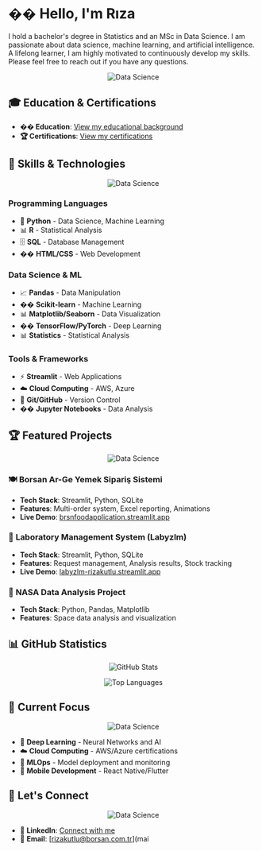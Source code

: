 # �� Hello, I'm Rıza

I hold a bachelor's degree in Statistics and an MSc in Data Science. I am passionate about data science, machine learning, and artificial intelligence. A lifelong learner, I am highly motivated to continuously develop my skills. Please feel free to reach out if you have any questions.

<div align="center">

![Data Science](https://user-images.githubusercontent.com/74038190/212749447-bfb7e725-6987-49d9-ae85-2015e3e7cc41.gif)

</div>

## 🎓 Education & Certifications

- **�� Education**: [View my educational background](https://www.linkedin.com/in/r%C4%B1zakutlu/details/education/)
- **🏆 Certifications**: [View my certifications](https://www.linkedin.com/in/r%C4%B1zakutlu/details/certifications/)

## 🚀 Skills & Technologies

<div align="center">

![Data Science](https://user-images.githubusercontent.com/74038190/212749447-bfb7e725-6987-49d9-ae85-2015e3e7cc41.gif)

</div>

### **Programming Languages**
- 🐍 **Python** - Data Science, Machine Learning
- 📊 **R** - Statistical Analysis
- 🗄️ **SQL** - Database Management
- �� **HTML/CSS** - Web Development

### **Data Science & ML**
- 📈 **Pandas** - Data Manipulation
- �� **Scikit-learn** - Machine Learning
- 📊 **Matplotlib/Seaborn** - Data Visualization
- �� **TensorFlow/PyTorch** - Deep Learning
- 📊 **Statistics** - Statistical Analysis

### **Tools & Frameworks**
- ⚡ **Streamlit** - Web Applications
- ☁️ **Cloud Computing** - AWS, Azure
- 🐙 **Git/GitHub** - Version Control
- �� **Jupyter Notebooks** - Data Analysis

## 🏆 Featured Projects

<div align="center">

![Data Science](https://user-images.githubusercontent.com/74038190/212749447-bfb7e725-6987-49d9-ae85-2015e3e7cc41.gif)

</div>

### 🍽️ **Borsan Ar-Ge Yemek Sipariş Sistemi**
- **Tech Stack**: Streamlit, Python, SQLite
- **Features**: Multi-order system, Excel reporting, Animations
- **Live Demo**: [brsnfoodapplication.streamlit.app](https://brsnfoodapplication.streamlit.app/)

### 🔬 **Laboratory Management System (Labyzlm)**
- **Tech Stack**: Streamlit, Python, SQLite
- **Features**: Request management, Analysis results, Stock tracking
- **Live Demo**: [labyzlm-rizakutlu.streamlit.app](https://labyzlm-rizakutlu.streamlit.app/)

### 🌌 **NASA Data Analysis Project**
- **Tech Stack**: Python, Pandas, Matplotlib
- **Features**: Space data analysis and visualization

## 📊 GitHub Statistics

<div align="center">

![GitHub Stats](https://github-readme-stats.vercel.app/api?username=RzaKUTLU&show_icons=true&theme=radical&hide_border=true&count_private=true)

![Top Languages](https://github-readme-stats.vercel.app/api/top-langs/?username=RzaKUTLU&layout=compact&theme=radical&hide_border=true)

</div>

## 🎯 Current Focus

<div align="center">

![Data Science](https://user-images.githubusercontent.com/74038190/212749447-bfb7e725-6987-49d9-ae85-2015e3e7cc41.gif)

</div>

- 🔬 **Deep Learning** - Neural Networks and AI
- ☁️ **Cloud Computing** - AWS/Azure certifications
- 🚀 **MLOps** - Model deployment and monitoring
- 📱 **Mobile Development** - React Native/Flutter

## 🤝 Let's Connect

<div align="center">

![Data Science](https://user-images.githubusercontent.com/74038190/212749447-bfb7e725-6987-49d9-ae85-2015e3e7cc41.gif)

</div>

- 💼 **LinkedIn**: [Connect with me](https://www.linkedin.com/in/r%C4%B1zakutlu)
- 📧 **Email**: [rizakutlu@borsan.com.tr](mai
